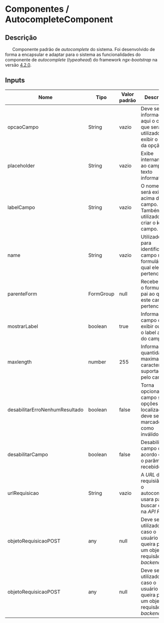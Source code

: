 # Componentes / AutocompleteComponent

## **Descrição**
&nbsp;&nbsp;&nbsp;&nbsp;&nbsp;&nbsp;Componente padrão de _autocomplete_ do sistema. Foi desenvolvido de forma a encapsular e adaptar para o sistema as funcionalidades do componente de _autocomplete_ (_typeahead_) do framework _ngx-bootstrap_ na versão [4.2.0](https://valor-software.com/ngx-bootstrap/old/4.2.0/#/typeahead).

## **Inputs**
| Nome         | Tipo      | Valor padrão | Descrição |
|--------------|-----------|--------------|-----------|
| opcaoCampo   | String    | vazio        | Deve ser informado aqui o campo que será utilizado para exibir o valor da opção.|
| placeholder  | String    | vazio        | Exibe internamente ao campo um texto informativo. |
| labelCampo   | String    | vazio        | O nome que será exibido acima do campo. Também é utilizado para criar o **id** do campo.|
| name         | String    | vazio        | Utilizado para identificar o campo no formulário ao qual ele pertence.|
| parenteForm  | FormGroup | null         | Recebe todo o formulario pai ao qual este campo pertence.|
| mostrarLabel | boolean   | true         | Informa se o campo deve exibir ou não o label acima do campo.|
| maxlength    | number    | 255          | Informa a quantidade maxima de caracteres suportado pelo campo.|
| desabilitarErroNenhumResultado    | boolean    | false          | Torna opcional se o campo sem opções localizadas deve ser marcado como inválido.|
| desabilitarCampo    | boolean    | false          | Desabilita o campo de acordo com o parâmetro recebido.|
| urlRequisicao    | String    | vazio          | A _URL_ de requisião que o autocomplete usara para buscar dados na _API REST_.|
| objetoRequisicaoPOST    | any    | null          | Deve ser utilizado caso o usuário queira passar um objeto na requisão ao _backend_.|
| objetoRequisicaoPOST    | any    | null          | Deve ser utilizado caso o usuário queira passar um objeto na requisão ao _backend_.|